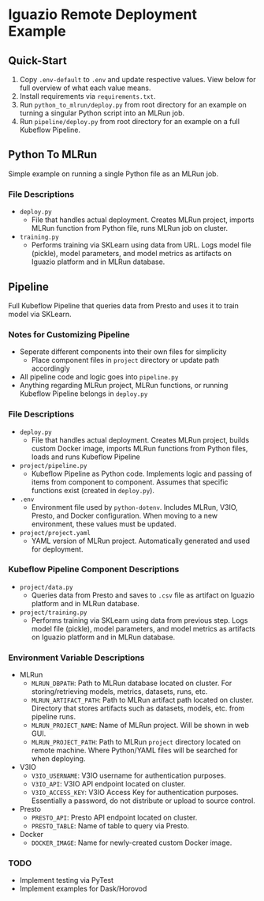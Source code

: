 # Iguazio Remote Deployment Example

## Quick-Start
1. Copy `.env-default` to `.env` and update respective values. View below for full overview of what each value means.
2. Install requirements via `requirements.txt`.
3. Run `python_to_mlrun/deploy.py` from root directory for an example on turning a singular Python script into an MLRun job.
4. Run `pipeline/deploy.py` from root directory for an example on a full Kubeflow Pipeline.


## Python To MLRun
Simple example on running a single Python file as an MLRun job.

### File Descriptions
- `deploy.py`
    - File that handles actual deployment. Creates MLRun project, imports MLRun function from Python file, runs MLRun job on cluster.
- `training.py`
    - Performs training via SKLearn using data from URL. Logs model file (pickle), model parameters, and model metrics as artifacts on Iguazio platform and in MLRun database.

## Pipeline
Full Kubeflow Pipeline that queries data from Presto and uses it to train model via SKLearn.

### Notes for Customizing Pipeline
- Seperate different components into their own files for simplicity
    - Place component files in `project` directory or update path accordingly
- All pipeline code and logic goes into `pipeline.py`
- Anything regarding MLRun project, MLRun functions, or running Kubeflow Pipeline belongs in `deploy.py`

### File Descriptions
- `deploy.py`
    - File that handles actual deployment. Creates MLRun project, builds custom Docker image, imports MLRun functions from Python files, loads and runs Kubeflow Pipeline
- `project/pipeline.py`
    - Kubeflow Pipeline as Python code. Implements logic and passing of items from component to component. Assumes that specific functions exist (created in `deploy.py`).
- `.env`
    - Environment file used by `python-dotenv`. Includes MLRun, V3IO, Presto, and Docker configuration. When moving to a new environment, these values must be updated.
- `project/project.yaml`
    - YAML version of MLRun project. Automatically generated and used for deployment.

### Kubeflow Pipeline Component Descriptions
- `project/data.py`
    - Queries data from Presto and saves to `.csv` file as artifact on Iguazio platform and in MLRun database.
- `project/training.py`
    - Performs training via SKLearn using data from previous step. Logs model file (pickle), model parameters, and model metrics as artifacts on Iguazio platform and in MLRun database.

### Environment Variable Descriptions
- MLRun
    - `MLRUN_DBPATH`: Path to MLRun database located on cluster. For storing/retrieving models, metrics, datasets, runs, etc.
    - `MLRUN_ARTIFACT_PATH`: Path to MLRun artifact path located on cluster. Directory that stores artifacts such as datasets, models, etc. from pipeline runs.
    - `MLRUN_PROJECT_NAME`: Name of MLRun project. Will be shown in web GUI.
    - `MLRUN_PROJECT_PATH`: Path to MLRun `project` directory located on remote machine. Where Python/YAML files will be searched for when deploying.
- V3IO
    - `V3IO_USERNAME`: V3IO username for authentication purposes.
    - `V3IO_API`: V3IO API endpoint located on cluster.
    - `V3IO_ACCESS_KEY`: V3IO Access Key for authentication purposes. Essentially a password, do not distribute or upload to source control.
- Presto
    - `PRESTO_API`: Presto API endpoint located on cluster.
    - `PRESTO_TABLE`: Name of table to query via Presto.
- Docker
    - `DOCKER_IMAGE`: Name for newly-created custom Docker image.

### TODO
- Implement testing via PyTest
- Implement examples for Dask/Horovod
